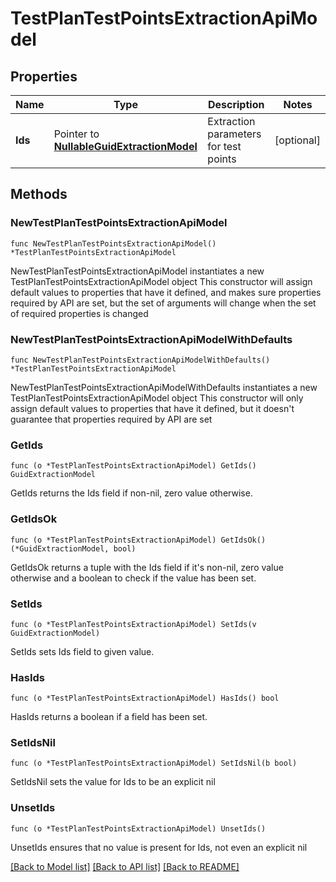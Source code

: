# TestPlanTestPointsExtractionApiModel

## Properties

Name | Type | Description | Notes
------------ | ------------- | ------------- | -------------
**Ids** | Pointer to [**NullableGuidExtractionModel**](GuidExtractionModel.md) | Extraction parameters for test points | [optional] 

## Methods

### NewTestPlanTestPointsExtractionApiModel

`func NewTestPlanTestPointsExtractionApiModel() *TestPlanTestPointsExtractionApiModel`

NewTestPlanTestPointsExtractionApiModel instantiates a new TestPlanTestPointsExtractionApiModel object
This constructor will assign default values to properties that have it defined,
and makes sure properties required by API are set, but the set of arguments
will change when the set of required properties is changed

### NewTestPlanTestPointsExtractionApiModelWithDefaults

`func NewTestPlanTestPointsExtractionApiModelWithDefaults() *TestPlanTestPointsExtractionApiModel`

NewTestPlanTestPointsExtractionApiModelWithDefaults instantiates a new TestPlanTestPointsExtractionApiModel object
This constructor will only assign default values to properties that have it defined,
but it doesn't guarantee that properties required by API are set

### GetIds

`func (o *TestPlanTestPointsExtractionApiModel) GetIds() GuidExtractionModel`

GetIds returns the Ids field if non-nil, zero value otherwise.

### GetIdsOk

`func (o *TestPlanTestPointsExtractionApiModel) GetIdsOk() (*GuidExtractionModel, bool)`

GetIdsOk returns a tuple with the Ids field if it's non-nil, zero value otherwise
and a boolean to check if the value has been set.

### SetIds

`func (o *TestPlanTestPointsExtractionApiModel) SetIds(v GuidExtractionModel)`

SetIds sets Ids field to given value.

### HasIds

`func (o *TestPlanTestPointsExtractionApiModel) HasIds() bool`

HasIds returns a boolean if a field has been set.

### SetIdsNil

`func (o *TestPlanTestPointsExtractionApiModel) SetIdsNil(b bool)`

 SetIdsNil sets the value for Ids to be an explicit nil

### UnsetIds
`func (o *TestPlanTestPointsExtractionApiModel) UnsetIds()`

UnsetIds ensures that no value is present for Ids, not even an explicit nil

[[Back to Model list]](../README.md#documentation-for-models) [[Back to API list]](../README.md#documentation-for-api-endpoints) [[Back to README]](../README.md)


